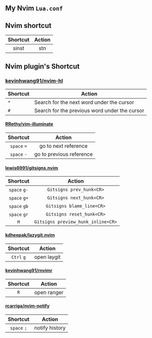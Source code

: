 ## My Nvim `Lua.conf`

## Nvim shortcut

| Shortcut | Action |
|:--------:|:------:|
|   sinst  |   stn  |


## Nvim plugin's Shortcut


### [kevinhwang91/nvim-hl](http://www.github.com/kevinhwang91/nvim-hlslens)

| Shortcut | Action                                        |
|----------|-----------------------------------------------|
| `*`      | Search for the next word under the cursor     |
| `#`        | Search for the previous word under the cursor |

#### [RRethy/vim-illuminate](http://www.github.com/RRethy/vim-illuminate)

|   Shortcut  |          Action          |
|:-----------:|:------------------------:|
| `space` `=` |   go to next reference   |
| `space` `-` | go to previous reference |

#### [lewis6991/gitsigns.nvim](http://www.github.com/lewis6991/gitsigns.nvim)

|   Shortcut  |          Action          |
|:-----------:|:------------------------:|
| `space` `g-` |   `Gitsigns prev_hunk<CR>`   |
| `space` `g=` |   `Gitsigns next_hunk<CR>`   |
| `space` `gb` |   `Gitsigns blame_line<CR>`   |
| `space` `gr` |   `Gitsigns reset_hunk<CR>`   |
| `H`  |   `Gitsigns preview_hunk_inline<CR>`   |

#### [kdheepak/lazygit.nvim](http://www.github.com/kdheepak/lazygit.nvim)

|   Shortcut   |               Action               |
|:------------:|:----------------------------------:|
| `Ctrl` `g` |      open laygit      |

#### [kevinhwang91/rnvimr](http://www.github.com/kevinhwang91/rnvimr)

| Shortcut |    Action   |
|:--------:|:-----------:|
|    `R`   | open ranger |


#### [rcarriga/nvim-notify](http://www.github.com/rcarriga/nvim-notify)

| Shortcut |    Action   |
|:--------:|:-----------:|
|    `space` `;`   | notify history |
